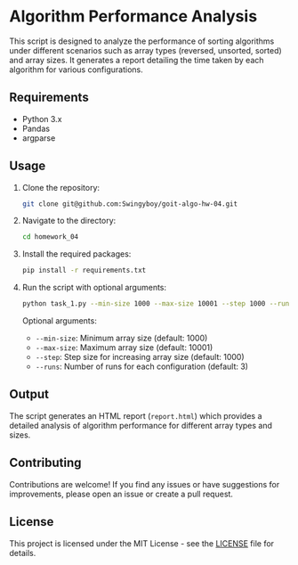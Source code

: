 # Algorithm Performance Analysis

This script is designed to analyze the performance of sorting algorithms under different scenarios such as array types (reversed, unsorted, sorted) and array sizes. It generates a report detailing the time taken by each algorithm for various configurations.

## Requirements

- Python 3.x
- Pandas
- argparse

## Usage

1. Clone the repository:

    ```bash
    git clone git@github.com:Swingyboy/goit-algo-hw-04.git
    ```

2. Navigate to the directory:

    ```bash
    cd homework_04
    ```
3. Install the required packages:

    ```bash
    pip install -r requirements.txt
   ```

4. Run the script with optional arguments:

    ```bash
    python task_1.py --min-size 1000 --max-size 10001 --step 1000 --runs 3
    ```

    Optional arguments:
    - `--min-size`: Minimum array size (default: 1000)
    - `--max-size`: Maximum array size (default: 10001)
    - `--step`: Step size for increasing array size (default: 1000)
    - `--runs`: Number of runs for each configuration (default: 3)

## Output

The script generates an HTML report (`report.html`) which provides a detailed analysis of algorithm performance for different array types and sizes.

## Contributing

Contributions are welcome! If you find any issues or have suggestions for improvements, please open an issue or create a pull request.

## License

This project is licensed under the MIT License - see the [LICENSE](LICENSE) file for details.

